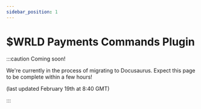 ```yaml
---
sidebar_position: 1
---
```


# $WRLD Payments Commands Plugin
:::caution Coming soon!

We're currently in the process of migrating to Docusaurus. Expect this page to be complete within a few hours!

(last updated February 19th at 8:40 GMT)

:::